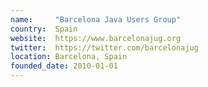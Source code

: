 ```yaml
---
name:     "Barcelona Java Users Group"
country:  Spain
website:  https://www.barcelonajug.org
twitter:  https://twitter.com/barcelonajug
location: Barcelona, Spain
founded_date: 2010-01-01
---
```

